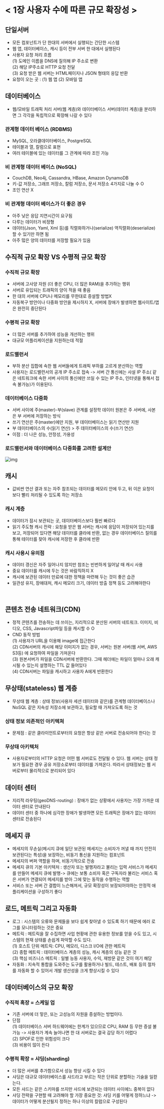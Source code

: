 # < 1장 사용자 수에 따른 규모 확장성 >

## 단일서버

- 모든 컴포넌트가 단 한대의 서버에서 실행되는 간단한 시스템
- 웹 앱, 데이터베이스, 캐시 등이 전부 서버 한 대에서 실행된다
- 사용자 요청 처리 흐름
  <br> (1) 도메인 이름을 DNS에 질의해 IP 주소로 변환
  <br> (2) 해당 IP주소로 HTTP 요청 전달
  <br> (3) 요청 받은 웹 서버는 HTML페이지나 JSON 형태의 응답 반환
- 요청이 오는 곳 : (1) 웹 앱 (2) 모바일 앱
  <br>

## 데이터베이스

- 웹/모바일 트래픽 처리 서버(웹 계층)와 데이터베이스 서버(데이터 계층)을 분리하면 그 각각을 독립적으로 확장해 나갈 수 있다

### 관계형 데이터 베이스 (RDBMS)

- MySQL, 오라클데이터베이스, PostgreSQL
- 테이블과 열, 칼럼으로 표현
- 여러 테이블에 있는 데이터를 그 관계에 따라 조인 가능

### 비 관계형 데이터 베이스 (NoSQL)

- CouchDB, Neo4j, Cassandra, HBase, Amazon DynamoDB
- 키-값 저장소, 그래프 저장소, 칼럼 저장소, 문서 저장소 4가지로 나눌 수 O
- 조인 연산 X

### 비 관계형 데이터 베이스가 더 좋은 경우

- 아주 낮은 응답 지연시간이 요구됨
- 다루는 데이터가 비정형
- 데이터(Json, Yaml, Xml 등)를 직렬화하거나(serialize) 역직렬화(deserialize) 할 수 있기만 하면 됨
- 아주 많은 양의 데이터를 저장할 필요가 있음
  <br>

## 수직적 규모 확장 VS 수평적 규모 확장

### 수직적 규모 확장

- 서버에 고사양 자원 (더 좋은 CPU, 더 많은 RAM)을 추가하는 행위
- 서버로 유입되는 트래픽의 양이 적을 때 좋음
- 한 대의 서버에 CPU나 메모리를 무한대로 증설할 방법X
- 자동복구 방안이나 다중화 방안을 제시하지 X, 서버에 장애가 발생하면 웹사이트/앱은 완전히 중단된다

### 수평적 규모 확장

- 더 많은 서버를 추가하여 성능을 개선하는 행위
- 대규모 어플리케이션을 지원하는데 적절

### 로드밸런서

- 부하 분산 집합에 속한 웹 서버들에게 트래픽 부하를 고르게 분산하는 역할
- 사용자는 로드밸런서의 공개 IP 주소로 접속 -> 서버 간 통신에는 사설 IP 주소( 같은 네트워크에 속한 서버 사이의 통신에만 쓰일 수 있는 IP 주소, 인터넷을 통해서 접속 불가능)가 이용된다.

### 데이터베이스 다중화

- 서버 사이에 주(master)-부(slave) 관계를 설정학 데이터 원본은 주 서버에, 사본은 부 서버에 저장하는 방식
- 쓰기 연산은 주(master)에만 지원, 부 데이터베이스는 읽기 연산만 지원
- 부 데이터베이스의 수(읽기 연산) > 주 데이터베이스의 수(쓰기 연산)
- 이점 : 더 나은 성능, 안정성, 가용성

### 로드밸런서와 데이터베이스 다중화를 고려한 설계안

![img]()
<br>

## 캐시

- 값비싼 연산 결과 또는 자주 참조되는 데이터를 메모리 안에 두고, 뒤 이은 요청이 보다 빨리 처리될 수 있도록 하는 저장소

### 캐시 계층

- 데이터가 잠시 보관되는 곳, 데이터베이스보다 훨씬 빠르다
- 읽기 주도형 캐시 전략 : 요청을 받은 웹 서버는 캐시에 응답이 저장되어 있는지를 보고, 저장되어 있다면 해당 데이터를 클라에 반환, 없는 경우 데이터베이스 질의를 통해 테이터를 찾아 캐시에 저장한 후 클라에 반환

### 캐시 사용시 유의점

- 데이터 갱신은 자주 일어나지 않지만 참조는 빈번하게 일어날 때 캐시 사용
- 중요 데이터를 캐시에 두는 것은 바람직하지 X
- 캐시에 보관된 데이터 만료에 대한 정책을 마련해 두는 것이 좋은 습관
- 일관성 유지, 장애대처, 캐시 메모리 크기, 데이터 방출 정책 등도 고려해야한다

<br>

## 콘텐츠 전송 네트워크(CDN)

- 정적 콘텐츠를 전송하는 데 쓰이는, 지리적으로 분산된 서버의 네트워크. 이미지, 비디오, CSS, Javascript파일 등을 캐시할 수 O
- CND 동작 방법
  <br> (1) 사용자가 URL을 이용해 image에 접근한다
  <br> (2) CDN서버의 캐시에 해당 이미지가 없는 경우, 서버는 원본 서버(웹 서버, AWS S3등) 에 요청하여 파일을 가져온다
  <br> (3) 원본서버가 파일을 CDN서버에 반환한다. 그때 헤더에는 파일이 얼마나 오래 캐시될 수 있는지 설명하는 TTL 값 들어있다
  <br>(4) CDN서버는 파일을 캐시하고 사용자 A에게 반환한다
  <br>

## 무상태(stateless) 웹 계층

- 무상태 웹 계층 : 상태 정보(사용자 세션 데이터와 같은)를 관계형 데이터베이스나 NoSQL 같은 지속성 저장소에 보관하고, 필요할 때 가져오도록 하는 것

### 상태 정보 의존적인 아키텍쳐

- 문제점 : 같은 클라이언트로부터의 요청은 항상 같은 서버로 전송되어야 한다는 것

### 무상태 아키텍처

- 사용자로부터의 HTTP 요청은 어떤 웹 서버로도 전달될 수 있다. 웹 서버는 상태 정보가 필요한 경우 공유 저장소로부터 데이터를 가져온다. 따라서 상태정보는 웹 서버로부터 물리적으로 분리되어 있다
  <br>

## 데이터 센터

- 지리적 라우팅(geoDNS-routing) : 장애가 없는 상황에서 사용자는 가장 가까운 데이터 센터로 안내된다
- 데이터 센터 중 하나에 심각한 장애가 발생하면 모든 트래픽은 장애가 없는 데이터 센터로 전송된다
  <br>

## 메세지 큐

- 메세지의 무손실(메시지 큐에 일단 보관된 메세지는 소비자가 꺼낼 때 까지 안전히 보관된다는 특성)을 보장하는, 비동기 통신을 지원하는 컴포넌트
- 메세지의 버퍼 역할을 하며, 비동기적으로 전송
- 메세지 큐의 기본 아키텍처 : 생산자 또는 발행자라고 불리는 입력 서비스가 메세지를 만들어 메세지 큐에 발행-> 큐에는 보통 소비자 혹은 구독자라 불리는 서비스 혹은 서버가 연결되어 메세지를 받아 그에 맞는 동작을 수행하는 역할
- 서비스 또는 서버 간 결합이 느슨해져서, 규모 확장성이 보장되어야하는 안정적 애플리케이션을 구성하기 좋다
  <br>

## 로드, 메트릭 그리고 자동화

- 로그 : 시스템의 오류와 문제들을 보다 쉽게 찾아낼 수 있도록 하기 때문에 에러 로그를 모니터링하는 것은 중요
- 메트릭 : 메트릭을 잘 수집하면 사업 현황에 관한 유용한 정보를 얻을 수도 있고, 시스템의 현재 상태를 손쉽게 파악할 수도 있다.
  <br> (1) 호스트 단위 메트릭: CPU, 메모리, 디스크 I/O에 관한 메트릭
  <br> (2) 종합 메트릭 : 데이터베이스 계층의 성능, 캐시 계층의 성능 같은 것
  <br> (3) 핵심 비즈니스 메트릭 : 일별 능동 사용자, 수익, 재방문 같은 것이 여기 해당
- 자동화 : 지속적 통합을 도와주는 도구를 활용하거나 빌드, 테스트, 배포 등의 절차를 자동화 할 수 있어서 개발 생산성을 크게 향상시킬 수 있다
  <br>

## 데이터베이스의 규모 확장

### 수직적 혹장 = 스케일 업

- 기존 서버에 더 맣은, 또는 고성능의 자원을 증설하는 방법이다.
- 단점
  <br>(1) 데이터베이스 서버 하드웨어에는 한계가 있으므로 CPU, RAM 등 무한 증설 불가능 -> 사용자가 계속 늘어나면 한 대 서버로는 결국 감당 하기 어렵다
  <br>(2) SPOF로 인한 위험성이 크다
  <br>(3) 비용이 많이 든다

### 수평적 확장 = 샤딩(sharding)

- 더 많은 서버를 추가함으로서 성능 향상 시킬 수 있다
- 샤딩은 대규모 데이터베이스를 샤드라고 부르는 작은 단위로 분할하는 기술을 일컫는다.
- 모든 샤드는 같은 스키마를 쓰지만 샤드에 보관되는 데이터 사이에느 중복이 없다
- 샤딩 전략을 구현할 때 고려해야 할 가장 중요한 것: 샤딩 키를 어떻게 정하느냐 -> 데이터가 어떻게 분산될지 정하는 하나 이상의 칼럼으로 구성된다

<br>
